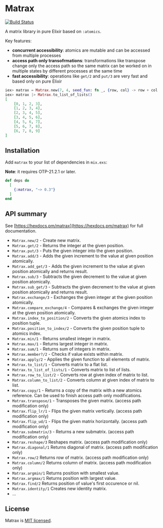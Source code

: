 # Matrax

[![Build Status](https://travis-ci.org/preciz/matrax.svg?branch=master)](https://travis-ci.org/preciz/matrax)

A matrix library in pure Elixir based on `:atomics`.

Key features:
  - **concurrent accessibility**: atomics are mutable and can be accessed from multiple processes
  - **access path only transofrmations**: transformations like transpose change only the access path so the same matrix can be worked on in multiple states by different processes at the same time
  - **fast accessibility**: operations like `get/2` and `put/3` are very fast and based only on pure Elixir

```elixir
iex> matrax = Matrax.new(7, 4, seed_fun: fn _, {row, col} -> row + col end)
iex> matrax |> Matrax.to_list_of_lists()
[
    [0, 1, 2, 3],
    [1, 2, 3, 4],
    [2, 3, 4, 5],
    [3, 4, 5, 6],
    [4, 5, 6, 7],
    [5, 6, 7, 8],
    [6, 7, 8, 9]
]
```

## Installation

Add `matrax` to your list of dependencies in `mix.exs`:

**Note**: it requires OTP-21.2.1 or later.

```elixir
def deps do
  [
    {:matrax, "~> 0.3"}
  ]
end
```

## API summary
See [https://hexdocs.pm/matrax](https://hexdocs.pm/matrax) for full documentation.

* `Matrax.new/2` - Create new matrix.
* `Matrax.get/2` - Returns the integer at the given position.
* `Matrax.put/3` - Puts the given integer into the given position.
* `Matrax.add/3` - Adds the given increment to the value at given position atomically.
* `Matrax.add_get/3` - Adds the given increment to the value at given position atomically and returns result.
* `Matrax.sub/3` - Subtracts the given decrement to the value at given position atomically.
* `Matrax.sub_get/3` - Subtracts the given decrement to the value at given position atomically and returns result.
* `Matrax.exchange/3` - Exchanges the given integer at the given position atomically.
* `Matrax.compare_exchange/4` - Compares & exchanges the given integer at the given position atomically.
* `Matrax.index_to_position/2` - Converts the given atomics index to position tuple.
* `Matrax.position_to_index/2` - Converts the given position tuple to atomics index.
* `Matrax.min/1` - Returns smallest integer in matrix.
* `Matrax.max/1` - Returns largest integer in matrix.
* `Matrax.sum/1` - Returns sum of integers in matrix.
* `Matrax.member?/2` - Checks if value exists within matrix.
* `Matrax.apply/2` - Applies the given function to all elements of matrix.
* `Matrax.to_list/1` - Converts matrix to a flat list.
* `Matrax.to_list_of_lists/1` - Converts matrix to list of lists.
* `Matrax.row_to_list/2` - Converts row at given index of matrix to list.
* `Matrax.column_to_list/2` - Converts column at given index of matrix to list.
* `Matrax.copy/1` - Returns a copy of the matrix with a new atomics reference. Can be used to finish access path only modifications.
* `Matrax.transpose/1` - Transposes the given matrix. (access path modification only)
* `Matrax.flip_lr/1` - Flips the given matrix vertically. (access path modification only)
* `Matrax.flip_ud/1` - Flips the given matrix horizontally. (access path modification only)
* `Matrax.submatrix/3` - Returns a new submatrix. (access path modification only)
* `Matrax.reshape/3` Reshapes matrix. (access path modification only)
* `Matrax.diagonal/1` Returns diagonal of matrix. (access path modification only)
* `Matrax.row/2` Returns row of matrix. (access path modification only)
* `Matrax.column/2` Returns column of matrix. (access path modification only)
* `Matrax.argmin/1` Returns position with smallest value.
* `Matrax.argmax/1` Returns position with largest value.
* `Matrax.find/2` Returns position of value's first occurence or nil.
* `Matrax.identity/1` Creates new identity matrix.
* ...

## License

Matrax is [MIT licensed](LICENSE).
